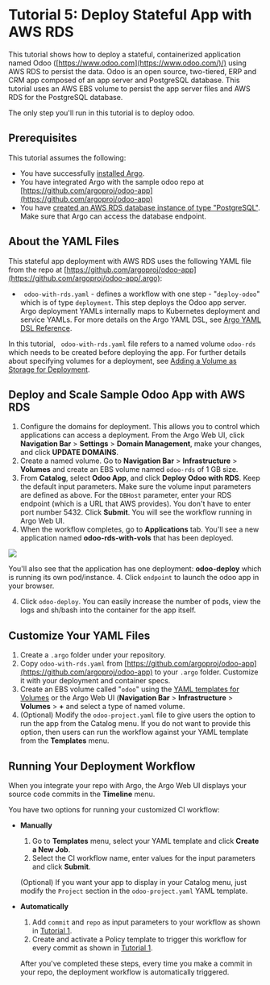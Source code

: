 # Tutorial 5: Deploy Stateful App with AWS RDS

This tutorial shows how to deploy a stateful, containerized application named Odoo ([https://www.odoo.com](https://www.odoo.com/)/) using AWS RDS to persist the data. Odoo is an open source, two-tiered, ERP and CRM app composed of an app server and PostgreSQL database. This tutorial uses an AWS EBS volume to persist the app server files and AWS RDS for the PostgreSQL database.

The only step you'll run in this tutorial is to deploy odoo.

## Prerequisites

This tutorial assumes the following:

* You have successfully [installed Argo](https://argoproj.github.io/argo-site/get-started/installation).
* You have integrated Argo with the sample odoo repo at [https://github.com/argoproj/odoo-app](https://github.com/argoproj/odoo-app)
* You have [created an AWS RDS database instance of type "PostgreSQL"](http://docs.aws.amazon.com/AmazonRDS/latest/UserGuide/CHAP_GettingStarted.CreatingConnecting.PostgreSQL.html). Make sure that Argo can access the database endpoint.

## About the YAML Files

This stateful app deployment with AWS RDS uses the following YAML file from the repo at  [https://github.com/argoproj/odoo-app](https://github.com/argoproj/odoo-app/.argo):

* ` odoo-with-rds.yaml` - defines a workflow with one step - "`deploy-odoo`" which is of type `deployment`. This step deploys the Odoo app server. Argo deployment YAMLs internally maps to Kubernetes deployment and service YAMLs. For more details on the Argo YAML DSL, see [Argo YAML DSL Reference](./../yaml/dsl_reference_intro.md).

In this tutorial, ` odoo-with-rds.yaml` file refers to a named volume `odoo-rds` which needs to be created before deploying the app. For further details about specifying volumes for a deployment, see [Adding a Volume as Storage for Deployment](#/docs;doc=yaml%2Fex_add_volume_deployment.md).

## Deploy and Scale Sample Odoo App with AWS RDS

1. Configure the domains for deployment. This allows you to control which applications can access a deployment. From the Argo Web UI, click **Navigation Bar** > **Settings** > **Domain Management**, make your changes, and click **UPDATE DOMAINS**.
2. Create a named volume. Go to **Navigation Bar** > **Infrastructure** > **Volumes** and create an EBS volume named `odoo-rds` of 1 GB size.
2. From **Catalog**, select **Odoo App**, and click **Deploy Odoo with RDS**. Keep the default input parameters. Make sure the volume input parameters are defined as above. For the `DBHost` parameter, enter your RDS endpoint (which is a URL that AWS provides). You don't have to enter port number 5432. Click **Submit**. You will see the workflow running in Argo Web UI.
3. When the workflow completes, go to **Applications** tab. You'll see a new application named **odoo-rds-with-vols** that has been deployed.

  ![](./../../images/application_odoo-rds-with-vols_screen2.png)

 You'll also see that the application has one deployment: **odoo-deploy** which is running its own pod/instance.
4. Click `endpoint` to launch the odoo app in your browser.

4.  Click `odoo-deploy`. You can easily increase the number of pods, view the logs and sh/bash into the container for the app itself.

## Customize Your YAML Files

1.  Create a `.argo` folder under your repository.
2.  Copy `odoo-with-rds.yaml` from [https://github.com/argoproj/odoo-app](https://github.com/argoproj/odoo-app) to your `.argo` folder. Customize it with your deployment and container specs.
3.  Create an EBS volume called "`odoo`" using the [YAML templates for Volumes](./ex_add_volume_deployment.md) or the Argo Web UI (**Navigation Bar** > **Infrastructure** > **Volumes** > **+** and select a type of  named volume.
4.  (Optional) Modify the `odoo-project.yaml` file to give users the option to run the app from the Catalog menu. If you do not want to provide this option, then users can run the workflow against your YAML template from the **Templates** menu.

## Running Your Deployment Workflow

When you integrate your repo with Argo, the Argo Web UI displays your source code commits in the **Timeline** menu.

You have two options for running your customized CI workflow:

 * **Manually**
	1. Go to **Templates** menu, select your YAML template and click **Create a New Job**.
	1. Select the CI workflow name, enter values for the input parameters and click **Submit**.  

   (Optional)  If you want your app to display in your Catalog menu, just modify the `Project` section in the `odoo-project.yaml` YAML template.


 * **Automatically**
    1. Add `commit` and `repo` as input parameters to your workflow as shown in [Tutorial 1](./argo_tutorial_1_create_ci_workflow.md).
    2. Create and activate a Policy template to trigger this workflow for every commit as shown in [Tutorial 1](./argo_tutorial_1_create_ci_workflow.md).

     After you've completed these steps, every time you make a commit in your repo, the deployment workflow is automatically triggered.
